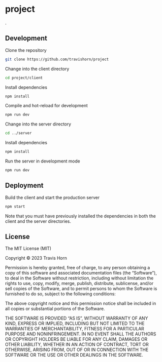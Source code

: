 # project

<project description>.

## Development

Clone the repository

```sh
git clone https://github.com/travishorn/project
```

Change into the client directory

```sh
cd project/client
```

Install dependencies

```sh
npm install
```

Compile and hot-reload for development

```sh
npm run dev
```

Change into the server directory

```sh
cd ../server
```

Install dependencies

```sh
npm install
```

Run the server in development mode

```sh
npm run dev
```

## Deployment

Build the client and start the production server

```sh
npm start
```

Note that you must have previously installed the dependencies in both the client
and the server directories.

## License

The MIT License (MIT)

Copyright © 2023 Travis Horn

Permission is hereby granted, free of charge, to any person obtaining a copy of
this software and associated documentation files (the “Software”), to deal in
the Software without restriction, including without limitation the rights to
use, copy, modify, merge, publish, distribute, sublicense, and/or sell copies of
the Software, and to permit persons to whom the Software is furnished to do so,
subject to the following conditions:

The above copyright notice and this permission notice shall be included in all
copies or substantial portions of the Software.

THE SOFTWARE IS PROVIDED “AS IS”, WITHOUT WARRANTY OF ANY KIND, EXPRESS OR
IMPLIED, INCLUDING BUT NOT LIMITED TO THE WARRANTIES OF MERCHANTABILITY, FITNESS
FOR A PARTICULAR PURPOSE AND NONINFRINGEMENT. IN NO EVENT SHALL THE AUTHORS OR
COPYRIGHT HOLDERS BE LIABLE FOR ANY CLAIM, DAMAGES OR OTHER LIABILITY, WHETHER
IN AN ACTION OF CONTRACT, TORT OR OTHERWISE, ARISING FROM, OUT OF OR IN
CONNECTION WITH THE SOFTWARE OR THE USE OR OTHER DEALINGS IN THE SOFTWARE.
